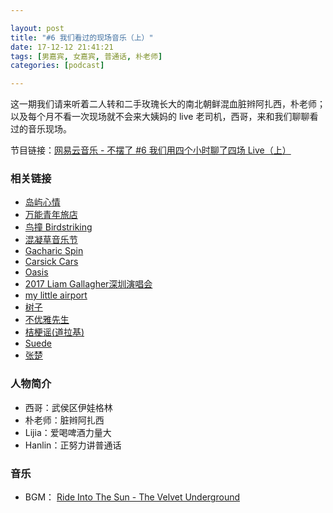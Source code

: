 ```yaml
---

layout: post
title: "#6 我们看过的现场音乐（上）"
date: 17-12-12 21:41:21
tags: [男嘉宾, 女嘉宾, 普通话, 朴老师]
categories: [podcast]

---
```


这一期我们请来听着二人转和二手玫瑰长大的南北朝鲜混血脏辫阿扎西，朴老师；以及每个月不看一次现场就不会来大姨妈的 live 老司机，西哥，来和我们聊聊看过的音乐现场。

节目链接：[网易云音乐 - 不摆了 #6 我们用四个小时聊了四场 Live（上）](http://music.163.com/#/program?id=1367267261)

### 相关链接

- [岛屿心情](https://site.douban.com/islandmood/)
- [万能青年旅店](http://music.163.com/#/artist?id=13223)
- [鸟撞 Birdstriking](https://site.douban.com/birdstriking/)
- [混凝草音乐节](http://concreteandgrass.cn/)
- [Gacharic Spin](http://concreteandgrass.cn/artists/gacharic-spin/)
- [Carsick Cars](https://site.douban.com/carsickcars/)
- [Oasis](http://music.163.com/#/artist?id=98110)
- [2017 Liam Gallagher深圳演唱会](https://www.douban.com/event/28760789/)
- [my little airport](http://music.163.com/#/artist?id=12264)
- [树子](http://music.163.com/#/artist?id=12853)
- [不优雅先生](http://music.163.com/#/artist?id=12371)
- [桔梗谣(道拉基)](http://music.163.com/#/song?id=233696)
- [Suede](http://music.163.com/#/artist?id=99992)
- [张楚](http://music.163.com/#/artist?id=6455)

### 人物简介

- 西哥：武侯区伊娃格林
- 朴老师：脏辫阿扎西
- Lijia：爱喝啤酒力量大
- Hanlin：正努力讲普通话

### 音乐

- BGM： [Ride Into The Sun - The Velvet Underground](http://music.163.com/#/song?id=19537548)